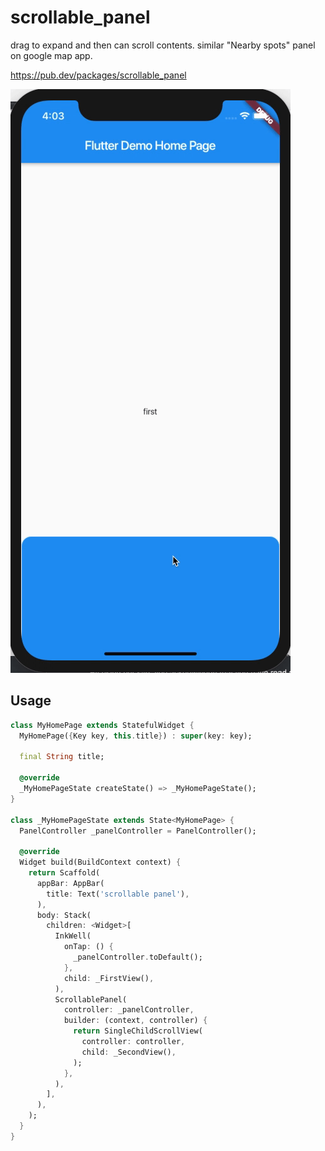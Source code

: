 # scrollable_panel

drag to expand and then can scroll contents.
similar "Nearby spots" panel on google map app.

https://pub.dev/packages/scrollable_panel

![](https://github.com/renoinn/scrollable_panel/blob/master/panel_movie.gif)

## Usage

```dart
class MyHomePage extends StatefulWidget {
  MyHomePage({Key key, this.title}) : super(key: key);

  final String title;

  @override
  _MyHomePageState createState() => _MyHomePageState();
}

class _MyHomePageState extends State<MyHomePage> {
  PanelController _panelController = PanelController();
  
  @override
  Widget build(BuildContext context) {
    return Scaffold(
      appBar: AppBar(
        title: Text('scrollable panel'),
      ),
      body: Stack(
        children: <Widget>[
          InkWell(
            onTap: () {
              _panelController.toDefault();
            },
            child: _FirstView(),
          ),
          ScrollablePanel(
            controller: _panelController,
            builder: (context, controller) {
              return SingleChildScrollView(
                controller: controller,
                child: _SecondView(),
              );
            },
          ),
        ],
      ),
    );
  }
}
```
